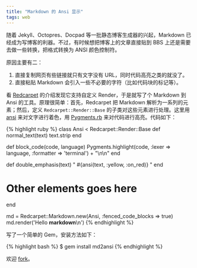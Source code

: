 ```yaml
---
title: "Markdown 的 Ansi 显示"
tags: web
---
```


随着 Jekyll、Octopres、Docpad 等一批静态博客生成器的兴起，Markdown 已经成为写博客的利器。不过，有时候想把博客上的文章直接贴到 BBS 上还是需要去做一些转换，把格式转换为 ANSI 颜色控制符。

原因主要有二：

1. 直接复制网页有些链接就只有文字没有 URL，同时代码高亮之类的就没了。
2. 直接粘贴 Markdown 会引入一些不必要的字符（比如代码块的标记等）。

看 [Redcarpet](https://github.com/vmg/redcarpet) 的介绍发现它支持自定义 Render，于是就写了个 Markdown 到 Ansi 的工具。原理很简单：首先，Redcarpet 把 Markdown 解析为一系列的元素；然后，定义 `Redcarpet::Render::Base` 的子类对这些元素进行处理。这里用 [ansi](http://rubyworks.github.io/ansi/) 来对文字进行着色，用 [Pygments.rb](https://github.com/tmm1/pygments.rb) 来对代码进行高亮。代码如下：

{% highlight ruby %}
class Ansi < Redcarpet::Render::Base
  def normal_text(text)
    text.strip
  end

  def block_code(code, language)
    Pygments.highlight(code,
                       :lexer => language,
                       :formatter => 'terminal') + "\n\n"
  end

  def double_emphasis(text)
    " #{ansi(text, :yellow, :on_red)} "
  end

  # Other elements goes here
end

md = Redcarpet::Markdown.new(Ansi, :fenced_code_blocks => true)
md.render('Hello **markdown**\n')
{% endhighlight %}

写了一个简单的 Gem，安装方法如下：

{% highlight bash %}
$ gem install md2ansi
{% endhighlight %}

欢迎 [fork](https://github.com/hanjianwei/md2ansi)。
